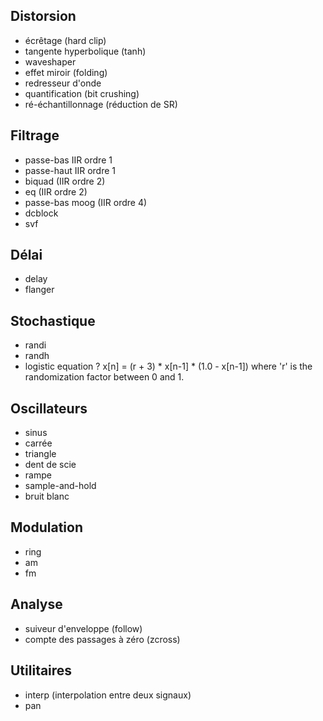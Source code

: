 Distorsion
----------

- écrêtage (hard clip)
- tangente hyperbolique (tanh)
- waveshaper
- effet miroir (folding)
- redresseur d'onde
- quantification (bit crushing)
- ré-échantillonnage (réduction de SR)


Filtrage
--------

- passe-bas IIR ordre 1
- passe-haut IIR ordre 1
- biquad (IIR ordre 2)
- eq (IIR ordre 2)
- passe-bas moog (IIR ordre 4)
- dcblock
- svf


Délai
-----

- delay
- flanger


Stochastique
------------

- randi
- randh
- logistic equation ?
	x[n] = (r + 3) * x[n-1] * (1.0 - x[n-1])
	where 'r' is the randomization factor between 0 and 1.

Oscillateurs
------------

- sinus
- carrée
- triangle
- dent de scie
- rampe
- sample-and-hold
- bruit blanc


Modulation
----------

- ring
- am
- fm


Analyse
-------

- suiveur d'enveloppe (follow)
- compte des passages à zéro (zcross)


Utilitaires
-----------

- interp (interpolation entre deux signaux)
- pan


